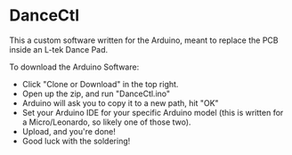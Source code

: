 # DanceCtl
This a custom software written for the Arduino, meant to replace the PCB inside an L-tek Dance Pad.

To download the Arduino Software:
 - Click "Clone or Download" in the top right.
 - Open up the zip, and run "DanceCtl.ino"
 - Arduino will ask you to copy it to a new path, hit "OK"
 - Set your Arduino IDE for your specific Arduino model (this is written for a Micro/Leonardo, so likely one of those two).
 - Upload, and you're done!
 - Good luck with the soldering!
